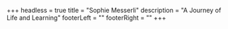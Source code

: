+++
headless = true
title = "Sophie Messerli"
description = "A Journey of Life and Learning"
footerLeft = ""
footerRight = ""
+++
